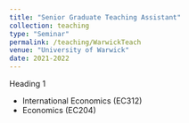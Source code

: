 ```yaml
---
title: "Senior Graduate Teaching Assistant"
collection: teaching
type: "Seminar"
permalink: /teaching/WarwickTeach
venue: "University of Warwick"
date: 2021-2022
---
```


Heading 1 
- International Economics (EC312)
- Economics (EC204)
